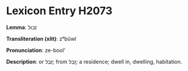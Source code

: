 # Lexicon Entry H2073

**Lemma**: זְבוּל

**Transliteration (xlit)**: zᵉbûwl

**Pronunciation**: ze-bool'

**Description**:
or זְבֻל; from זָבַל; a residence; dwell in, dwelling, habitation.
